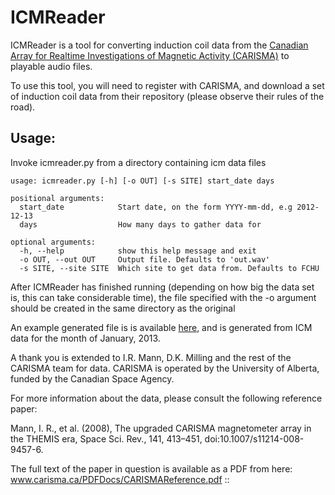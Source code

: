 ICMReader 
=========

ICMReader is a tool for converting induction coil data from the  [Canadian Array
for Realtime Investigations of Magnetic Activity
(CARISMA)](http://www.carisma.ca/) to playable audio files.

To use this tool, you will need to register with CARISMA, and download a set of
induction coil data from their repository (please observe their rules of the
road).

## Usage:

Invoke icmreader.py from a directory containing icm data files

    usage: icmreader.py [-h] [-o OUT] [-s SITE] start_date days

    positional arguments:
      start_date            Start date, on the form YYYY-mm-dd, e.g 2012-12-13
      days                  How many days to gather data for

    optional arguments:
      -h, --help            show this help message and exit
      -o OUT, --out OUT     Output file. Defaults to 'out.wav'
      -s SITE, --site SITE  Which site to get data from. Defaults to FCHU

After ICMReader has finished running (depending on how big the data set is, this
can take considerable time), the file specified with the -o argument should be 
created in the same directory as the original

An example generated file is is available [here](https://soundcloud.com/0x61/magnetic-january), and is generated from ICM data for the month of January,
2013.

A thank you is extended to I.R. Mann, D.K. Milling and the rest of the CARISMA
team for data. CARISMA is operated by the University of Alberta, funded by the
Canadian Space Agency.

For more information about the data, please consult the following reference
paper:

Mann, I. R., et al. (2008), The upgraded CARISMA magnetometer array in the
THEMIS era, Space Sci. Rev., 141, 413–451, doi:10.1007/s11214-008-9457-6.

The full text of the paper in question is available as a PDF from here:
www.carisma.ca/PDFDocs/CARISMAReference.pdf
::
